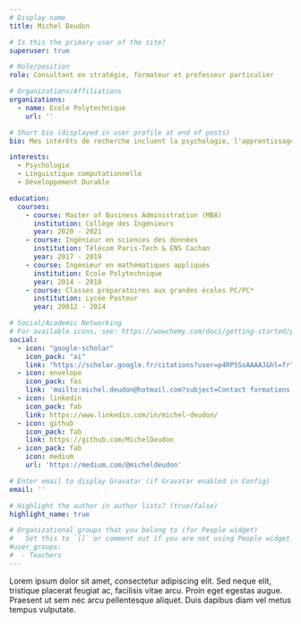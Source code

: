 ```yaml
---
# Display name
title: Michel Deudon

# Is this the primary user of the site?
superuser: true

# Role/position
role: Consultant en stratégie, formateur et professeur particulier

# Organizations/Affiliations
organizations:
  - name: Ecole Polytechnique
    url: ''

# Short bio (displayed in user profile at end of posts)
bio: Mes intérêts de recherche incluent la psychologie, l'apprentissage des langues et l'écologie.

interests:
  - Psychologie
  - Linguistique computationnelle
  - Développement Durable

education:
  courses:
    - course: Master of Business Administration (MBA)
      institution: Collège des Ingénieurs
      year: 2020 - 2021
    - course: Ingénieur en sciences des données
      institution: Télécom Paris-Tech & ENS Cachan
      year: 2017 - 2019
    - course: Ingénieur en mathématiques appliqués
      institution: Ecole Polytechnique
      year: 2014 - 2018
    - course: Classes préparatoires aux grandes écoles PC/PC*
      institution: Lycée Pasteur
      year: 20012 - 2014

# Social/Academic Networking
# For available icons, see: https://wowchemy.com/docs/getting-started/page-builder/#icons
social:
  - icon: "google-scholar"
    icon_pack: "ai"
    link: "https://scholar.google.fr/citations?user=p4RP5SoAAAAJ&hl=fr"
  - icon: envelope
    icon_pack: fas
    link: 'mailto:michel.deudon@hotmail.com?subject=Contact formations'
  - icon: linkedin
    icon_pack: fab
    link: https://www.linkedin.com/in/michel-deudon/
  - icon: github
    icon_pack: fab
    link: https://github.com/MichelDeudon
  - icon_pack: fab
    icon: medium
    url: 'https://medium.com/@micheldeudon'

# Enter email to display Gravatar (if Gravatar enabled in Config)
email: ''

# Highlight the author in author lists? (true/false)
highlight_name: true

# Organizational groups that you belong to (for People widget)
#   Set this to `[]` or comment out if you are not using People widget.
#user_groups:
#  - Teachers
---
```


Lorem ipsum dolor sit amet, consectetur adipiscing elit. Sed neque elit, tristique placerat feugiat ac, facilisis vitae arcu. Proin eget egestas augue. Praesent ut sem nec arcu pellentesque aliquet. Duis dapibus diam vel metus tempus vulputate.
